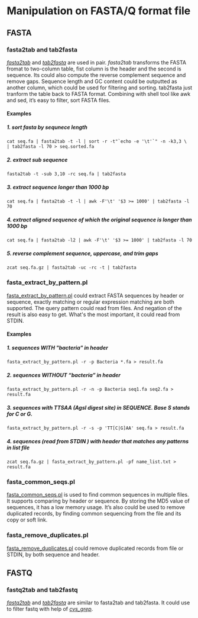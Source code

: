 # Manipulation on FASTA/Q format file

## FASTA

### fasta2tab and tab2fasta

[*fasta2tab*](https://github.com/shenwei356/bio_scripts/blob/master/sequence/fasta2tab) and [*tab2fasta*](https://github.com/shenwei356/bio_scripts/blob/master/sequence/tab2fasta) are used in pair. *fasta2tab* transforms the FASTA fromat to two-column table, fist column is the header and the second is sequence. Its could also compute the reverse complement sequence and remove gaps. Sequence length and GC content could be outputted as another column, which could be used for filtering and sorting. tab2fasta just tranform the table back to FASTA format. Combining with shell tool like awk and sed, it’s easy to filter, sort FASTA files. 

#### Examples

##### 1. sort fasta by sequnece length

```
cat seq.fa | fasta2tab -t -l | sort -r -t"`echo -e '\t'`" -n -k3,3 \
| tab2fasta -l 70 > seq.sorted.fa
```

##### 2. extract sub sequence

```
fasta2tab -t -sub 3,10 -rc seq.fa | tab2fasta
```

##### 3. extract sequence longer than 1000 bp

```
cat seq.fa | fasta2tab -t -l | awk -F'\t' '$3 >= 1000' | tab2fasta -l 70
```

##### 4. extract aligned sequence of which the original sequence is longer than 1000 bp

```
cat seq.fa | fasta2tab -l2 | awk -F'\t' '$3 >= 1000' | tab2fasta -l 70
```

##### 5. reverse complement sequence, uppercase, and trim gaps

```
zcat seq.fa.gz | fasta2tab -uc -rc -t | tab2fasta
```

### fasta_extract_by_pattern.pl

[fasta_extract_by_pattern.pl](https://github.com/shenwei356/bio_scripts/blob/master/sequence/fasta_extract_by_pattern.pl) could extract FASTA sequences by header or sequence, exactly matching or regular expression matching are both supported. The query pattern could read from files. And negation of the result is also easy to get. What's the most important, it could read from STDIN.  

#### Examples

##### 1. sequences WITH "bacteria" in header

```
fasta_extract_by_pattern.pl -r -p Bacteria *.fa > result.fa
```

##### 2. sequences WITHOUT “bacteria” in header

```
fasta_extract_by_pattern.pl -r -n -p Bacteria seq1.fa seq2.fa > result.fa
```

##### 3. sequences with TTSAA (AgsI digest site) in SEQUENCE.  Base S stands for C or G.

```
fasta_extract_by_pattern.pl -r -s -p 'TT[C|G]AA' seq.fa > result.fa
```

##### 4. sequences (read from STDIN ) with header that matches any patterns in list file

```
zcat seq.fa.gz | fasta_extract_by_pattern.pl -pf name_list.txt > result.fa
```

### fasta_common_seqs.pl

[fasta_common_seqs.pl](https://github.com/shenwei356/bio_scripts/blob/master/sequence/fasta_common_seqs.pl) is used to find common sequences in multiple files. It supports comparing by header or sequence. By storing the MD5 value of sequences, it has a low memory usage. It’s also could be used to remove duplicated records, by finding common sequencing from the file and its copy or soft link.

### fasta_remove_duplicates.pl

[fasta_remove_duplicates.pl](https://github.com/shenwei356/bio_scripts/blob/master/sequence/fasta_remove_duplicates.pl) could remove duplicated records from file or STDIN, by both sequence and header.

## FASTQ

### fastq2tab and tab2fastq

[*fastq2tab*](https://github.com/shenwei356/bio_scripts/blob/master/sequence/fastq2tab) and [*tab2fastq*](https://github.com/shenwei356/bio_scripts/blob/master/sequence/tab2fastq) are similar to fasta2tab and tab2fasta. It could use to filter fastq with help of [*cvs_grep*](https://github.com/shenwei356/bio_scripts/blob/master/util/csv_grep).